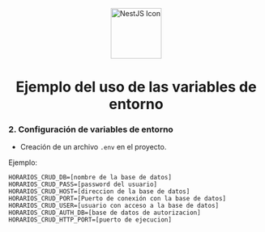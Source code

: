 <p align="center">
  <img src="https://docs.nestjs.com/assets/logo-small.svg" alt="NestJS Icon" width="100"/>
</p>

<h1 align="center"><b>Ejemplo del uso de las variables de entorno</b></h1>

### 2. Configuración de variables de entorno

- Creación de un archivo `.env` en el proyecto.

Ejemplo:

```shell
HORARIOS_CRUD_DB=[nombre de la base de datos]
HORARIOS_CRUD_PASS=[password del usuario]
HORARIOS_CRUD_HOST=[direccion de la base de datos]
HORARIOS_CRUD_PORT=[Puerto de conexión con la base de datos]
HORARIOS_CRUD_USER=[usuario con acceso a la base de datos]
HORARIOS_CRUD_AUTH_DB=[base de datos de autorizacion]
HORARIOS_CRUD_HTTP_PORT=[puerto de ejecucion]
```
